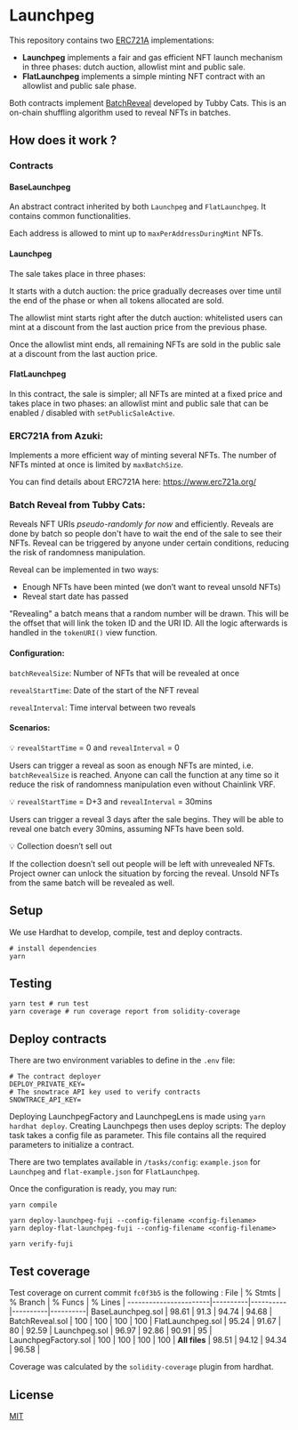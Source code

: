 # Launchpeg

This repository contains two [ERC721A](https://github.com/chiru-labs/ERC721A) implementations: 
- **Launchpeg** implements a fair and gas efficient NFT launch mechanism in three phases: dutch auction, allowlist mint and public sale.
- **FlatLaunchpeg** implements a simple minting NFT contract with an allowlist and public sale phase.

Both contracts implement [BatchReveal](https://github.com/tubby-cats/batch-nft-reveal) developed by Tubby Cats. This is an on-chain shuffling algorithm used to reveal NFTs in batches.

## How does it work ?

### Contracts

#### BaseLaunchpeg

An abstract contract inherited by both `Launchpeg` and `FlatLaunchpeg`. It contains common functionalities.

Each address is allowed to mint up to `maxPerAddressDuringMint` NFTs.

#### Launchpeg
The sale takes place in three phases:

It starts with a dutch auction: the price gradually decreases over time until the end of the phase or when all tokens allocated are sold.

The allowlist mint starts right after the dutch auction: whitelisted users can mint at a discount from the last auction price from the previous phase.

Once the allowlist mint ends, all remaining NFTs are sold in the public sale at a discount from the last auction price.

#### FlatLaunchpeg

In this contract, the sale is simpler; all NFTs are minted at a fixed price and takes place in two phases: an allowlist mint and public sale that can be enabled / disabled with `setPublicSaleActive`. 

### [](https://github.com/traderjoe-xyz/launchpeg/blob/45acb0516d2a0405ddf12a231ed422cfabc5f0e6/README.md#erc721a-from-azuki-)ERC721A from Azuki:

Implements a more efficient way of minting several NFTs. The number of NFTs minted at once is limited by `maxBatchSize`.

You can find details about ERC721A here: https://www.erc721a.org/

### [](https://github.com/traderjoe-xyz/launchpeg/blob/45acb0516d2a0405ddf12a231ed422cfabc5f0e6/README.md#batch-reveal-from-tubby-cats-)Batch Reveal from Tubby Cats:

Reveals NFT URIs _pseudo-randomly for now_ and efficiently. Reveals are done by batch so people don't have to wait the end of the sale to see their NFTs. Reveal can be triggered by anyone under certain conditions, reducing the risk of randomness manipulation.

Reveal can be implemented in two ways:

-   Enough NFTs have been minted (we don’t want to reveal unsold NFTs)
-   Reveal start date has passed

"Revealing" a batch means that a random number will be drawn. This will be the offset that will link the token ID and the URI ID. All the logic afterwards is handled in the `tokenURI()` view function.

#### [](https://github.com/traderjoe-xyz/launchpeg/blob/45acb0516d2a0405ddf12a231ed422cfabc5f0e6/README.md#configuration-)Configuration:

`batchRevealSize`: Number of NFTs that will be revealed at once

`revealStartTime`: Date of the start of the NFT reveal

`revealInterval`: Time interval between two reveals

#### [](https://github.com/traderjoe-xyz/launchpeg/blob/45acb0516d2a0405ddf12a231ed422cfabc5f0e6/README.md#scenarios-)Scenarios:

💡 `revealStartTime` = 0 and  `revealInterval` = 0

Users can trigger a reveal as soon as enough NFTs are minted, i.e. `batchRevealSize` is reached. Anyone can call the function at any time so it reduce the risk of randomness manipulation even without Chainlink VRF.

💡 `revealStartTime` = D+3 and `revealInterval` = 30mins

Users can trigger a reveal 3 days after the sale begins. They will be able to reveal one batch every 30mins, assuming NFTs have been sold.

💡 Collection doesn’t sell out

If the collection doesn’t sell out people will be left with unrevealed NFTs. Project owner can unlock the situation by forcing the reveal. Unsold NFTs from the same batch will be revealed as well.

## Setup

We use Hardhat to develop, compile, test and deploy contracts.
```
# install dependencies
yarn
```

## [](https://github.com/traderjoe-xyz/launchpeg/blob/45acb0516d2a0405ddf12a231ed422cfabc5f0e6/README.md#tests-and-test-coverage)Testing

```
yarn test # run test
yarn coverage # run coverage report from solidity-coverage
```

## [](https://github.com/traderjoe-xyz/launchpeg/blob/45acb0516d2a0405ddf12a231ed422cfabc5f0e6/README.md#deploy-contracts)Deploy contracts

There are two environment variables to define in the `.env` file:
```
# The contract deployer
DEPLOY_PRIVATE_KEY=
# The snowtrace API key used to verify contracts
SNOWTRACE_API_KEY=
```
Deploying LaunchpegFactory and LaunchpegLens is made using `yarn hardhat deploy`. Creating Launchpegs then uses deploy scripts:
The deploy task takes a config file as parameter. This file contains all the required parameters to initialize a contract.

There are two templates available in `/tasks/config`: `example.json` for `Launchpeg` and `flat-example.json` for `FlatLaunchpeg`.

Once the configuration is ready, you may run:
```
yarn compile

yarn deploy-launchpeg-fuji --config-filename <config-filename>
yarn deploy-flat-launchpeg-fuji --config-filename <config-filename>

yarn verify-fuji 
```

## Test coverage
Test coverage on current commit `fc0f3b5` is the following :
File                   |  % Stmts | % Branch |  % Funcs |  % Lines |
-----------------------|----------|----------|----------|----------|
  BaseLaunchpeg.sol    |    98.61 |     91.3 |    94.74 |    94.68 |
  BatchReveal.sol      |      100 |      100 |      100 |      100 |
  FlatLaunchpeg.sol    |    95.24 |    91.67 |       80 |    92.59 |
  Launchpeg.sol        |    96.97 |    92.86 |    90.91 |       95 |
  LaunchpegFactory.sol |      100 |      100 |      100 |      100 |
  **All files**        |    98.51 |    94.12 |    94.34 |    96.58 |

Coverage was calculated by the `solidity-coverage` plugin from hardhat.

## License

[MIT](LICENSE.txt)